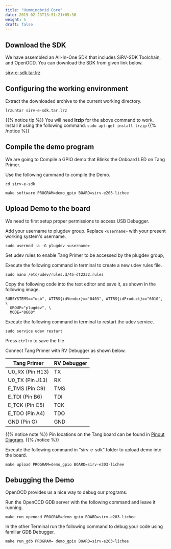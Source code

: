 ```yaml
---
title: "Hummingbrid Core"
date: 2019-02-23T13:51:21+05:30
weight: 5
draft: false
---
```


## Download the SDK

We have assembled an All-In-One SDK that includes SiRV-SDK Toolchain, and OpenOCD. You can download the SDK from given link below.

<i class="fas fa-download"></i> [sirv-e-sdk.tar.lrz](http://dl.sipeed.com/TANG/Primer/SDK/sirv-e-sdk.tar.lrz)

## Configuring the working environment

Extract the downloaded archive to the current working directory.

```
lrzuntar sirv-e-sdk.tar.lrz 
```

{{% notice tip %}}
You will need **lrzip** for the above command to work. Install it using the following command.
`sudo apt-get install lrzip`
{{% /notice %}}

## Compile the demo program

We are going to Compile a GPIO demo that Blinks the Onboard LED on Tang Primer.

Use the following cammand to compile the Demo.

```
cd sirv-e-sdk

make software PROGRAM=demo_gpio BOARD=sirv-e203-lichee
```

## Upload Demo to the board

We need to first setup proper permissions to access USB Debugger.

Add your username to plugdev group. Replace `<username>` with your present working system's username.

```
sudo usermod -a -G plugdev <username>
```

Set udev rules to enable Tang Primer to be accessed by the plugdev group,

Execute the following command in terminal to create a new udev rules file.

```
sudo nano /etc/udev/rules.d/45-dt2232.rules
```
Copy the following code into the text editor and save it, as shown in the following image.

```
SUBSYSTEMS=="usb", ATTRS{idVendor}=="0403", ATTRS{idProduct}=="6010", \
  GROUP="plugdev", \
  MODE="0660"
```

Execute the following command in terminal to restart the udev service.

```
sudo service udev restart
```

Press `ctrl+x` to save the file

Connect Tang Primer with RV Debugger as shown below.

|   Tang Primer   | RV Debugger |
| --------------- | ----------- |
| U0_RX (Pin H13) | TX          |
| U0_TX (Pin J13) | RX          |
| E_TMS (Pin C9)  | TMS         |
| E_TDI (Pin B6)  | TDI         |
| E_TCK (Pin C5)  | TCK         |
| E_TDO (Pin A4)  | TDO         |
| GND   (Pin G)   | GND         |

{{% notice note %}}
Pin locations on the Tang board can be found in [Pinout Diagram](/en/hardware-overview/lichee-tang/#pinouts).
{{% /notice %}}

Execute the following command in “sirv-e-sdk” folder to upload demo into the board.

```
make upload PROGRAM=demo_gpio BOARD=sirv-e203-lichee
```

## Debugging the Demo

OpenOCD provides us a nice way to debug our programs.

Run the OpenOCD GDB server with the following command and leave it running.

```
make run_openocd PROGRAM=demo_gpio BOARD=sirv-e203-lichee
```

In the other Terminal run the following command to debug your code using familiar GDB Debugger.

```
make run_gdb PROGRAM= demo_gpio BOARD=sirv-e203-lichee
```